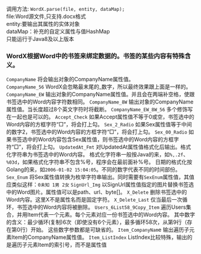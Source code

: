 调用方法: `WordX.parse(file, entity, dataMap);`  
    file:Word源文件,只支持.docx格式  
    entity:要输出其属性的实体对象  
    dataMap：补充的自定义属性与值HashMap  
只能运行于Java8及以上版本  

### WordX根据Word中的书签来绑定数据的。书签的某些内容有特殊含义。  
`CompanyName` 将会输出对象的CompanyName属性值。  
`CompanyName_56` WordX会忽略最末尾的_数字，所以最终效果跟上面是一样的。  
`CompanyName_EW` 输出对象的CompanyName属性值。并且会在两端补空格，使跟书签选中的Word内容字符数相同。
`CompanyName_8W` 输出对象的CompanyName属性值。当长度超过8个英文字符时将截断。
`CompanyName_EW_8W_56` 多个修饰写在一起也是可以的。
`Accept_Check` 如果Accept属性值不等于0或空，书签选中的Word内容的方框字符“□”，将会打上勾。
`Sex_2_Radio` 如果Sex属性值等于中间的数字2，书签选中的Word内容的方框字符“□”，将会打上勾。
`Sex_00_Radio` 如果书签选中的Word内容包含Sex属性值，则书签选中的Word内容的方框字符“□”，将会打上勾。
`UpdatedAt_Fmt` 对UpdatedAt属性值格式化后输出。格式化字符串为书签选中的Word内容。
    格式化字符串一般按Java的来，如`%,.2f`、`%03d`，如果格式化字符串不包含%号，程序会在最前面补%号。
    日期的格式化按Golang的来，如`2006-01-02 15:04:05`。不同的数字代表不同的时间部份。
`Sex_Enum` 将Sex属性值转换为枚举字符串输出。同时需要有`SexEnum`属性值，其值应类似这样：`0未知 1男 2女`
`SignUrl_Img` 以SignUrl属性值指定的图片替换书签选中的Word图片。属性值可以是path、url、byte[]。
`X_Delete` 删除书签选中的Word内容。这里X不是属性名而是固定字符。
`X_Delete_Last` 仅当最后一次循环，书签选中的Word内容将被删除。
`Users_6List58_9Copy_Item` 遍历Users集合，并用Item代表一个元素。每个元素对应一份书签选中的Word内容。
    其中数字的含义：最少循环(复制)6次（即使没有6个元素），最多循环58次，从第9行（存在第0行）开始。
    这些数字参数都是可缺省的。
`Item_CompanyNam`e 输出遍历子元素Item的CompanyName属性值。
`Item_ListIndex` ListIndex比较特殊，输出的是遍历子元素Item的索引号，而不是属性值

